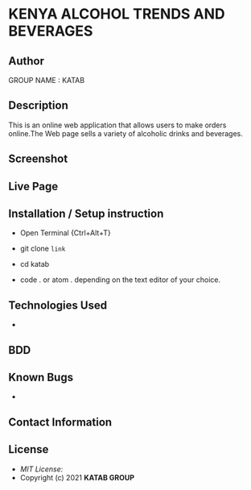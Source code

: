 # KENYA ALCOHOL TRENDS AND BEVERAGES
## Author

GROUP NAME : KATAB

## Description

This is an online web application that allows users to make orders online.The Web page sells a variety of alcoholic drinks and beverages.

## Screenshot


## Live Page



## Installation / Setup instruction
* Open Terminal {Ctrl+Alt+T}

* git clone ```link```

* cd katab

* code . or atom . depending on the text editor of your choice.

## Technologies Used

*

## BDD

## Known Bugs

*

## Contact Information



## License
* *MIT License:*
* Copyright (c) 2021 **KATAB GROUP**
